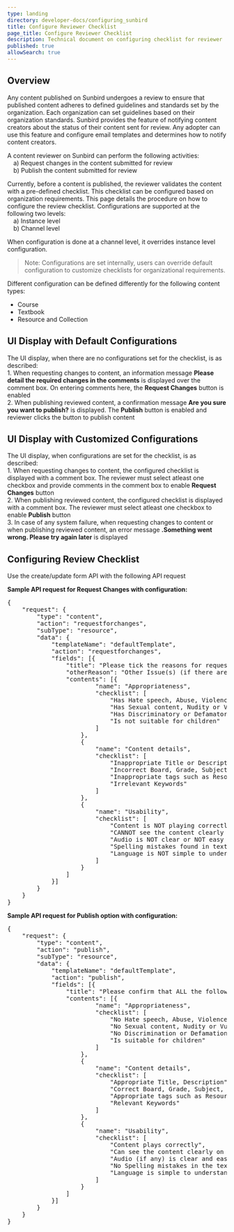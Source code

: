 ```yaml
---
type: landing
directory: developer-docs/configuring_sunbird
title: Configure Reviewer Checklist
page_title: Configure Reviewer Checklist
description: Technical document on configuring checklist for reviewer
published: true
allowSearch: true
---
```


## Overview
Any content published on Sunbird undergoes a review to ensure that published content adheres to defined guidelines and standards set by the organization. Each organization can set guidelines based on their organization standards. Sunbird provides the feature of notifying content creators about the status of their content sent for review. Any adopter can use this feature and configure email templates and determines how to notify content creators. 

A content reviewer on Sunbird can perform the following activities: 
<br>&emsp;a) Request changes in the content submitted for review
<br>&emsp;b) Publish the content submitted for review

Currently, before a content is published, the reviewer validates the content with a pre-defined checklist. This checklist can be configured based on organization requirements. This page details the procedure on how to configure the review checklist. Configurations are supported at the following two levels:
<br>&emsp;a) Instance level
<br>&emsp;b) Channel level

When configuration is done at a channel level, it overrides instance level configuration. 

> Note: Configurations are set internally, users can override default configuration to customize checklists for organizational requirements.

Different configuration can be defined differently for the following content types:
* Course
* Textbook
* Resource and Collection

## UI Display with Default Configurations
The UI display, when there are no configurations set for the checklist, is as described:
<br>1. When requesting changes to content, an information message <b>Please detail the required changes in the comments</b> is displayed over the comment box. On entering comments here, the <b>Request Changes</b> button is enabled
<br>2. When publishing reviewed content, a confirmation message <b>Are you sure you want to publish?</b> is displayed. The <b>Publish</b> button is enabled and reviewer clicks the button to publish content

## UI Display with Customized Configurations 
The UI display, when configurations are set for the checklist, is as described:
<br>1. When requesting changes to content, the configured checklist is displayed with a comment box. The reviewer must select atleast one checkbox and provide comments in the comment box to enable <b>Request Changes</b> button 
<br>2. When publishing reviewed content, the configured checklist is displayed with a comment box. The reviewer must select atleast one checkbox to enable <b>Publish</b> button
<br>3. In case of any system failure, when requesting changes to content or when publishing reviewed content, an error message <b>.Something went wrong. Please try again later</b> is displayed

## Configuring Review Checklist
Use the create/update form API with the following API request

**Sample API request for Request Changes with configuration:**

<pre>
{
	"request": {
		"type": "content",
		"action": "requestforchanges",
		"subType": "resource",
		"data": {
			"templateName": "defaultTemplate",
			"action": "requestforchanges",
			"fields": [{
				"title": "Please tick the reasons for requesting changes and provide detailed comments:",
				"otherReason": "Other Issue(s) (if there are any other issues, tick this and provide details in the comments box)",
				"contents": [{
						"name": "Appropriateness",
						"checklist": [
							"Has Hate speech, Abuse, Violence, Profanity",
							"Has Sexual content, Nudity or Vulgarity",
							"Has Discriminatory or Defamatory content",
							"Is not suitable for children"
						]
					},
					{
						"name": "Content details",
						"checklist": [
							"Inappropriate Title or Description",
							"Incorrect Board, Grade, Subject or Medium",
							"Inappropriate tags such as Resource Type or Concepts",
							"Irrelevant Keywords"
						]
					},
					{
						"name": "Usability",
						"checklist": [
							"Content is NOT playing correctly",
							"CANNOT see the content clearly on Desktop and App",
							"Audio is NOT clear or NOT easy to understand",
							"Spelling mistakes found in text used",
							"Language is NOT simple to understand"
						]
					}
				]
			}]
		}
	}
}
</pre>

**Sample API request for Publish option with configuration:**

<pre>
{
	"request": {
		"type": "content",
		"action": "publish",
		"subType": "resource",
		"data": {
			"templateName": "defaultTemplate",
			"action": "publish",
			"fields": [{
				"title": "Please confirm that ALL the following items are verified (by ticking the check-boxes) before you can publish:",
				"contents": [{
						"name": "Appropriateness",
						"checklist": [
							"No Hate speech, Abuse, Violence, Profanity",
							"No Sexual content, Nudity or Vulgarity",
							"No Discrimination or Defamation",
							"Is suitable for children"
						]
					},
					{
						"name": "Content details",
						"checklist": [
							"Appropriate Title, Description",
							"Correct Board, Grade, Subject, Medium",
							"Appropriate tags such as Resource Type, Concepts",
							"Relevant Keywords"
						]
					},
					{
						"name": "Usability",
						"checklist": [
							"Content plays correctly",
							"Can see the content clearly on Desktop and App",
							"Audio (if any) is clear and easy to understand",
							"No Spelling mistakes in the text",
							"Language is simple to understand"
						]
					}
				]
			}]
		}
	}
}
</pre>
